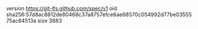 version https://git-lfs.github.com/spec/v1
oid sha256:57d8ac8812de80468c37a8757efce6ae68570c054992d77be0355575ac84513a
size 3883
